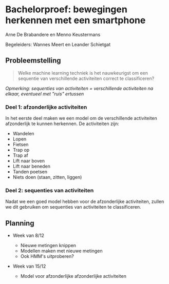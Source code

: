 Bachelorproef: bewegingen herkennen met een smartphone
========================================

Arne De Brabandere en Menno Keustermans

Begeleiders: Wannes Meert en Leander Schietgat

## Probleemstelling

> Welke machine learning techniek is het nauwkeurigst om een sequentie van verschillende
> activiteiten correct te classificeren?

*Opmerking: sequenties van activiteiten = verschillende activiteiten na elkaar, eventueel met "ruis" ertussen*

### Deel 1: afzonderlijke activiteiten

In het eerste deel maken we een model om de verschillende activiteiten afzonderlijk te kunnen
herkennen. De activiteiten zijn:

* Wandelen
* Lopen
* Fietsen
* Trap op
* Trap af
* Lift naar boven
* Lift naar beneden
* Tanden poetsen
* Niets doen (staan, zitten, liggen)

### Deel 2: sequenties van activiteiten

Nadat we een goed model hebben voor de afzonderlijke activiteiten, zullen we dit gebruiken om
sequenties van activiteiten te classificeren.

## Planning

* Week van 8/12
    * Nieuwe metingen knippen
    * Modellen maken met nieuwe metingen
    * Ook HMM's uitproberen?

* Week van 15/12
    * Model voor afzonderlijke afzonderlijke activiteiten
